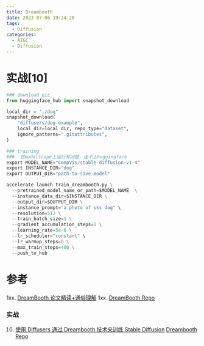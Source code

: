 ```yaml
---
title: Dreambooth
date: 2023-07-06 19:24:20
tags:
  - Diffusion
categories: 
  - AIGC
  - Diffusion 
---
```


<p></p>
<!-- more -->

# 实战[10]
``` python
### download pic
from huggingface_hub import snapshot_download

local_dir = "./dog"
snapshot_download(
    "diffusers/dog-example",
    local_dir=local_dir, repo_type="dataset",
    ignore_patterns=".gitattributes",
)

### training 
###  在modelscope上运行有问题，连不上huggingface
export MODEL_NAME="CompVis/stable-diffusion-v1-4"
export INSTANCE_DIR="dog"
export OUTPUT_DIR="path-to-save-model"

accelerate launch train_dreambooth.py \
  --pretrained_model_name_or_path=$MODEL_NAME  \
  --instance_data_dir=$INSTANCE_DIR \
  --output_dir=$OUTPUT_DIR \
  --instance_prompt="a photo of sks dog" \
  --resolution=512 \
  --train_batch_size=1 \
  --gradient_accumulation_steps=1 \
  --learning_rate=5e-6 \
  --lr_scheduler="constant" \
  --lr_warmup_steps=0 \
  --max_train_steps=400 \
  --push_to_hub

```


# 参考
1xx. [DreamBooth 论文精读+通俗理解](https://blog.csdn.net/qq_45670134/article/details/133498728)
1xx. [DreamBooth Repo](https://dreambooth.github.io/)

### 实战
10. [使用 Diffusers 通过 Dreambooth 技术来训练 Stable Diffusion](https://huggingface.co/blog/zh/dreambooth)
   [Dreambooth Repo](https://github.com/huggingface/diffusers/tree/main/examples/dreambooth)











